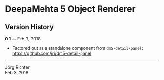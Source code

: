 # DeepaMehta 5 Object Renderer

## Version History

**0.1** -- Feb 3, 2018

* Factored out as a standalone component from `dm5-detail-panel`:  
  https://github.com/jri/dm5-detail-panel

------------
Jörg Richter  
Feb 3, 2018
